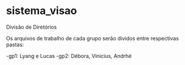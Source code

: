# sistema_visao

Divisão de Diretórios

Os arquivos de trabalho de cada grupo serão dividos entre respectivas pastas:

  -gp1: Lyang e Lucas
  -gp2: Débora, Vinicius, Andrhé
